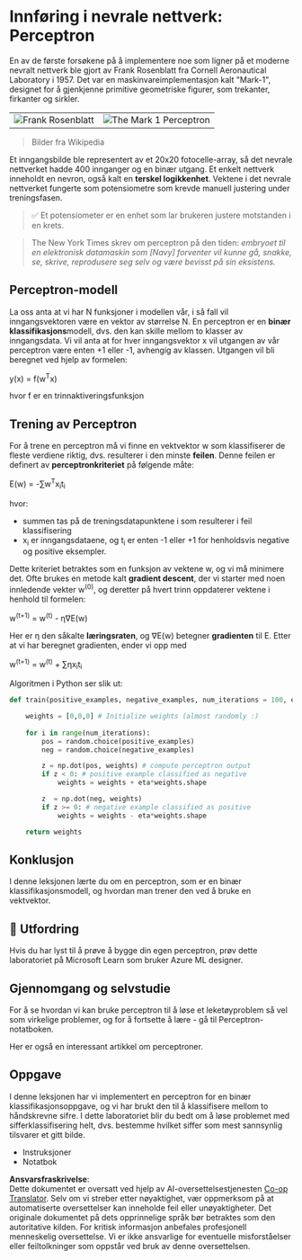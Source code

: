 <!--
CO_OP_TRANSLATOR_METADATA:
{
  "original_hash": "59021c5f419d3feda19075910a74280a",
  "translation_date": "2025-05-20T02:37:44+00:00",
  "source_file": "15-rag-and-vector-databases/data/perceptron.md",
  "language_code": "no"
}
-->
# Innføring i nevrale nettverk: Perceptron

En av de første forsøkene på å implementere noe som ligner på et moderne nevralt nettverk ble gjort av Frank Rosenblatt fra Cornell Aeronautical Laboratory i 1957. Det var en maskinvareimplementasjon kalt "Mark-1", designet for å gjenkjenne primitive geometriske figurer, som trekanter, firkanter og sirkler.

|      |      |
|--------------|-----------|
|<img src='images/Rosenblatt-wikipedia.jpg' alt='Frank Rosenblatt'/> | <img src='images/Mark_I_perceptron_wikipedia.jpg' alt='The Mark 1 Perceptron' />|

> Bilder fra Wikipedia

Et inngangsbilde ble representert av et 20x20 fotocelle-array, så det nevrale nettverket hadde 400 innganger og en binær utgang. Et enkelt nettverk inneholdt en nevron, også kalt en **terskel logikkenhet**. Vektene i det nevrale nettverket fungerte som potensiometre som krevde manuell justering under treningsfasen.

> ✅ Et potensiometer er en enhet som lar brukeren justere motstanden i en krets.

> The New York Times skrev om perceptron på den tiden: *embryoet til en elektronisk datamaskin som [Navy] forventer vil kunne gå, snakke, se, skrive, reprodusere seg selv og være bevisst på sin eksistens.*

## Perceptron-modell

La oss anta at vi har N funksjoner i modellen vår, i så fall vil inngangsvektoren være en vektor av størrelse N. En perceptron er en **binær klassifikasjons**modell, dvs. den kan skille mellom to klasser av inngangsdata. Vi vil anta at for hver inngangsvektor x vil utgangen av vår perceptron være enten +1 eller -1, avhengig av klassen. Utgangen vil bli beregnet ved hjelp av formelen:

y(x) = f(w<sup>T</sup>x)

hvor f er en trinnaktiveringsfunksjon

## Trening av Perceptron

For å trene en perceptron må vi finne en vektvektor w som klassifiserer de fleste verdiene riktig, dvs. resulterer i den minste **feilen**. Denne feilen er definert av **perceptronkriteriet** på følgende måte:

E(w) = -∑w<sup>T</sup>x<sub>i</sub>t<sub>i</sub>

hvor:

* summen tas på de treningsdatapunktene i som resulterer i feil klassifisering
* x<sub>i</sub> er inngangsdataene, og t<sub>i</sub> er enten -1 eller +1 for henholdsvis negative og positive eksempler.

Dette kriteriet betraktes som en funksjon av vektene w, og vi må minimere det. Ofte brukes en metode kalt **gradient descent**, der vi starter med noen innledende vekter w<sup>(0)</sup>, og deretter på hvert trinn oppdaterer vektene i henhold til formelen:

w<sup>(t+1)</sup> = w<sup>(t)</sup> - η∇E(w)

Her er η den såkalte **læringsraten**, og ∇E(w) betegner **gradienten** til E. Etter at vi har beregnet gradienten, ender vi opp med

w<sup>(t+1)</sup> = w<sup>(t)</sup> + ∑ηx<sub>i</sub>t<sub>i</sub>

Algoritmen i Python ser slik ut:

```python
def train(positive_examples, negative_examples, num_iterations = 100, eta = 1):

    weights = [0,0,0] # Initialize weights (almost randomly :)
        
    for i in range(num_iterations):
        pos = random.choice(positive_examples)
        neg = random.choice(negative_examples)

        z = np.dot(pos, weights) # compute perceptron output
        if z < 0: # positive example classified as negative
            weights = weights + eta*weights.shape

        z  = np.dot(neg, weights)
        if z >= 0: # negative example classified as positive
            weights = weights - eta*weights.shape

    return weights
```

## Konklusjon

I denne leksjonen lærte du om en perceptron, som er en binær klassifikasjonsmodell, og hvordan man trener den ved å bruke en vektvektor.

## 🚀 Utfordring

Hvis du har lyst til å prøve å bygge din egen perceptron, prøv dette laboratoriet på Microsoft Learn som bruker Azure ML designer.

## Gjennomgang og selvstudie

For å se hvordan vi kan bruke perceptron til å løse et leketøyproblem så vel som virkelige problemer, og for å fortsette å lære - gå til Perceptron-notatboken.

Her er også en interessant artikkel om perceptroner.

## Oppgave

I denne leksjonen har vi implementert en perceptron for en binær klassifikasjonsoppgave, og vi har brukt den til å klassifisere mellom to håndskrevne sifre. I dette laboratoriet blir du bedt om å løse problemet med sifferklassifisering helt, dvs. bestemme hvilket siffer som mest sannsynlig tilsvarer et gitt bilde.

* Instruksjoner
* Notatbok

**Ansvarsfraskrivelse**:  
Dette dokumentet er oversatt ved hjelp av AI-oversettelsestjenesten [Co-op Translator](https://github.com/Azure/co-op-translator). Selv om vi streber etter nøyaktighet, vær oppmerksom på at automatiserte oversettelser kan inneholde feil eller unøyaktigheter. Det originale dokumentet på dets opprinnelige språk bør betraktes som den autoritative kilden. For kritisk informasjon anbefales profesjonell menneskelig oversettelse. Vi er ikke ansvarlige for eventuelle misforståelser eller feiltolkninger som oppstår ved bruk av denne oversettelsen.